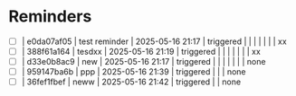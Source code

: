 # Reminders

- [ ] | e0da07af05 | test reminder | 2025-05-16 21:17 | triggered | | | | | | | xx
- [ ] | 388f61a164 | tesdxx | 2025-05-16 21:19 | triggered | | | | | | | xx
- [ ] | d33e0b8ac9 | new | 2025-05-16 21:17 | triggered | | | | | | | none
- [ ] | 959147ba6b | ppp | 2025-05-16 21:39 | triggered | | | none
- [ ] | 36fef1fbef | neww | 2025-05-16 21:42 | triggered | | none